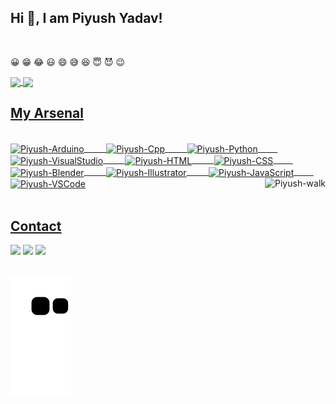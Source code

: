 ## Hi 🙂, I am Piyush Yadav! 
</br>
<p>&#128512 &#128513 &#128514 &#128515 &#128516 &#128517 &#128518 &#128519 &#128520 &#128521</p>
 <div>
  <a href="https://github.com/piyushya">
   <img align="center" height="170" src="https://github-readme-stats.vercel.app/api/top-langs/?username=piyushya&layout=compact&langs_count=16&theme=dracula"/>
  <img align="center" src="https://github-readme-stats.vercel.app/api?username=piyushya&show_icons=true&theme=dracula&include_all_commits=true&count_private=true&hide=issues"/>
</div>
 
 ## My Arsenal
<div style="display: inline_block"><br>
  <img height="40" align="center" alt="Piyush-Arduino" height="30" width="40" src="https://cdn.jsdelivr.net/gh/devicons/devicon/icons/arduino/arduino-original.svg">
 &nbsp;&nbsp;&nbsp;&nbsp;&nbsp;&nbsp;&nbsp;
  <img height="40" align="center" alt="Piyush-Cpp" height="30" width="40" src="https://cdn.jsdelivr.net/gh/devicons/devicon/icons/cplusplus/cplusplus-original.svg">
 &nbsp;&nbsp;&nbsp;&nbsp;&nbsp;&nbsp;&nbsp;
  <img height="40" align="center" alt="Piyush-Python" height="30" width="40" src="https://cdn.jsdelivr.net/gh/devicons/devicon/icons/python/python-original.svg">
 &nbsp;&nbsp;&nbsp;&nbsp;&nbsp;&nbsp;&nbsp;
  <img height="40" align="center" alt="Piyush-VisualStudio" height="30" width="40" src="https://cdn.jsdelivr.net/gh/devicons/devicon/icons/visualstudio/visualstudio-plain.svg">
 &nbsp;&nbsp;&nbsp;&nbsp;&nbsp;&nbsp;&nbsp;
  <img height="40" align="center" alt="Piyush-HTML" height="30" width="40" src="https://cdn.jsdelivr.net/gh/devicons/devicon/icons/html5/html5-original.svg">
 &nbsp;&nbsp;&nbsp;&nbsp;&nbsp;&nbsp;&nbsp;
  <img height="40" align="center" alt="Piyush-CSS" height="30" width="40" src="https://cdn.jsdelivr.net/gh/devicons/devicon/icons/css3/css3-original.svg">
 &nbsp;&nbsp;&nbsp;&nbsp;&nbsp;&nbsp;&nbsp;
  <img height="40" align="center" alt="Piyush-Blender" height="30" width="40" src="https://cdn.jsdelivr.net/gh/devicons/devicon/icons/blender/blender-original.svg">
 &nbsp;&nbsp;&nbsp;&nbsp;&nbsp;&nbsp;&nbsp;
 <img height="40" align="center" alt="Piyush-Illustrator" height="30" width="40" src="https://cdn.jsdelivr.net/gh/devicons/devicon/icons/illustrator/illustrator-plain.svg">
 &nbsp;&nbsp;&nbsp;&nbsp;&nbsp;&nbsp;&nbsp;
  <img height="40" align="center" alt="Piyush-JavaScript" height="30" width="40" src="https://cdn.jsdelivr.net/gh/devicons/devicon/icons/javascript/javascript-original.svg">
 &nbsp;&nbsp;&nbsp;&nbsp;&nbsp;&nbsp;&nbsp;
  <img height="40" align="center" alt="Piyush-VSCode" height="30" width="40" src="https://cdn.jsdelivr.net/gh/devicons/devicon/icons/vscode/vscode-original.svg">
 
  <img align = "right" height="180em" alt="Piyush-walk" src="https://i.ibb.co/7bvs9gh/Sad-Walk-GIF-by-kirun-unscreen.gif">
</div>
  
</br>

## Contact 
<div> 
  <a href="https://www.linkedin.com/in/piyushya/" target="_blank"><img src="https://img.shields.io/badge/-LinkedIn-%230077B5?style=for-the-badge&logo=linkedin&logoColor=white" target="_blank"></a> 
  <a href="https://www.instagram.com/piyush_4r7/" target="_blank"><img src="https://img.shields.io/badge/-Instagram-%23E4405F?style=for-the-badge&logo=instagram&logoColor=white" target="_blank"></a>
  <a href = "mailto: piyushya012@gmail.com"><img src="https://img.shields.io/badge/-Gmail-%23333?style=for-the-badge&logo=gmail&logoColor=white" target="_blank"></a>
 </br>
</br>
 
  ![Snake animation](https://github.com/piyushya/piyushya/blob/output/github-contribution-grid-snake.svg)
 
</div>

